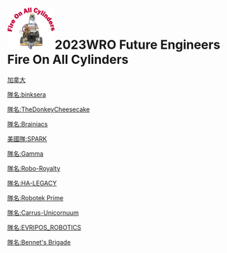 ![LOGO](./other/img/logo.png)2023WRO Future Engineers Fire On All Cylinders  
====

[加拿大](https://github.com/AaronXu07/2023-WRO-Future-Engineers-Competition/tree/main)

[隊名:binksera](https://github.com/binksera/Robo-Royalty--WRO--Future-Engineers/tree/main)

[隊名:TheDonkeyCheesecake](https://github.com/TheDonkeyCheesecake/Future-Engineers/tree/main)

[隊名:Brainiacs](https://github.com/TheeBrainiacs/Brainiacs-Future-Engineers-2023)

[美國隊:SPARK](https://github.com/definitely-nobody-is-here/SPARK_Future-Engineers_2023)

[隊名:Gamma](https://github.com/qu4Vix/WRO-GammaVersion-2023/tree/main)

[隊名:Robo-Royalty](https://github.com/binksera/Robo-Royalty--WRO--Future-Engineers/tree/main)

[隊名:HA-LEGACY](https://github.com/JoOoOoHHn/Future-Engineers/tree/main)

[隊名:Robotek Prime](https://github.com/robotekprime/futureengineers2023/tree/main)

[隊名:Carrus-Unicornuum](https://github.com/iiiiich/Carrus-Unicornuum/tree/main)

[隊名:EVRIPOS_ROBOTICS](https://github.com/EvriposRobotics/WRO2023-Future_Engineers_EVRIPOS_ROBOTICS/tree/main)

[隊名:Bennet's Brigade](https://github.com/ffernandez14/Bennet-s-Brigade/tree/main)
